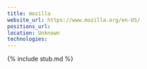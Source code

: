 ```yaml
---
title: mozilla
website_url: https://www.mozilla.org/en-US/
positions_url:
location: Unknown
technologies:
---
```


{% include stub.md %}
